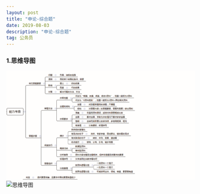 ```yaml
---
layout: post
title: "申论-综合题"
date: 2019-08-03
description: "申论-综合题"
tag: 公务员
---
```

### 1.思维导图
![思维导图](/images/article/gwy/sl/nlkc-dt01.jpg "思维导图01")  
![思维导图](/images/article/gwy/zlfx/zht-dt02.jpg "思维导图01")
